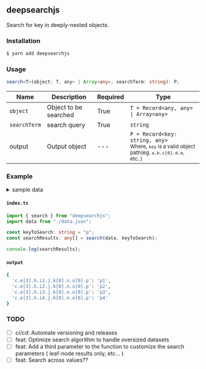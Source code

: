 ## deepsearchjs

Search for key in deeply-nested objects.

### Installation

```bash
$ yarn add deepsearchjs
```

### Usage

```ts
search<T>(object: T, any> | Array<any>, searchTerm: string): P;
```

| Name         | Description           | Required | Type                                                                                                              |
| ------------ | --------------------- | -------- | ----------------------------------------------------------------------------------------------------------------- |
| `object`     | Object to be searched | True     | `T = Record<any, any> \| Array<any>`                                                                              |
| `searchTerm` | search query          | True     | `string`                                                                                                          |
| output       | Output object         | ---      | `P = Record<key: string, any>`<br /><small>Where, `key` is a valid object path(eg. `a.b.c[0].d.e`, etc..)</small> |

### Example

<details>
  <summary>sample data</summary>
  <pre>
    {
      "a": "a",
      "b": "b",
      "c": {
        "d": "d",
        "e": [
          {
            "f": "f",
            "g": "g"
          },
          {
            "f": "f",
            "g": "g"
          },
          {
            "f": "f",
            "g": "g"
          },
          {
            "f": "f",
            "g": "g",
            "h": {
              "i1": {
                "j": {
                  "k": [
                    {
                      "l": "l",
                      "m": "m",
                      "n": {
                        "o": [
                          {
                            "p": "p1"
                          }
                        ]
                      }
                    }
                  ]
                }
              },
              "i2": {
                "j": {
                  "k": [
                    {
                      "l": "l",
                      "m": "m",
                      "n": {
                        "o": [
                          {
                            "p": "p2"
                          }
                        ]
                      }
                    }
                  ]
                }
              },
              "i3": {
                "j": {
                  "k": [
                    {
                      "l": "l",
                      "m": "m",
                      "n": {
                        "o": [
                          {
                            "p": "p3"
                          }
                        ]
                      }
                    }
                  ]
                }
              },
              "i4": {
                "j": {
                  "k": [
                    {
                      "l": "l",
                      "m": "m",
                      "n": {
                        "o": [
                          {
                            "p": "p4"
                          }
                        ]
                      }
                    }
                  ]
                }
              }
            }
          },
          {
            "f": "f",
            "g": "g"
          },
          {
            "f": "f",
            "g": "g"
          },
        ]
      }
    }
  </pre>
</details>

#### **`index.ts`**

```ts
import { search } from "deepsearchjs";
import data from "./data.json";

const keyToSearch: string = "p";
const searchResults: any[] = search(data, keyToSearch);

console.log(searchResults);
```

#### **`output`**

```bash
{
  'c.e[3].h.i1.j.k[0].n.o[0].p': 'p1',
  'c.e[3].h.i2.j.k[0].n.o[0].p': 'p2',
  'c.e[3].h.i3.j.k[0].n.o[0].p': 'p3',
  'c.e[3].h.i4.j.k[0].n.o[0].p': 'p4'
}
```


### TODO
- [ ] ci/cd: Automate versioning and releases
- [ ] feat: Optimize search algorithm to handle oversized datasets
- [ ] feat: Add a third parameter to the function to customize the search parameters ( leaf-node results only, etc... )
- [ ] feat: Search across values??
